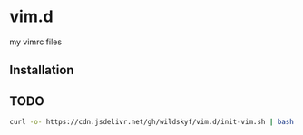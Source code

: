 # vim.d

my vimrc files

## Installation


## TODO

```bash
curl -o- https://cdn.jsdelivr.net/gh/wildskyf/vim.d/init-vim.sh | bash
```
